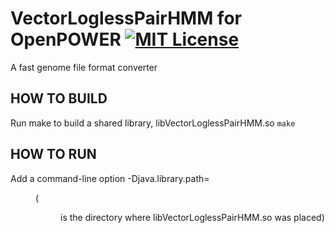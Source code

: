 # VectorLoglessPairHMM for OpenPOWER [![MIT License](http://img.shields.io/badge/license-MIT-blue.svg?style=flat)](LICENSE)
A fast genome file format converter

## HOW TO BUILD
Run make to build a shared library, libVectorLoglessPairHMM.so
   `make`

## HOW TO RUN
Add a command-line option -Djava.library.path=<dir> (<dir> is the directory where libVectorLoglessPairHMM.so was placed) 
